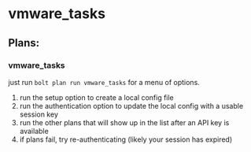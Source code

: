 # vmware_tasks

## Plans:

### vmware_tasks

just run `bolt plan run vmware_tasks` for a menu of options. 

1. run the setup option to create a local config file 
2. run the authentication option to update the local config with a usable session key
3. run the other plans that will show up in the list after an API key is available
4. if plans fail, try re-authenticating (likely your session has expired)